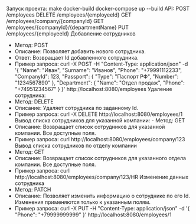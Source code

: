 Запуск проекта:
make docker-build
docker-compose up --build
API:
POST /employees
DELETE /employees/{employeeId}
GET /employees/company/{companyId}
GET /employees/{companyId}/{departmentName}
PUT /employees/{employeeId}
Добавление сотрудников
   - Метод: POST
   - Описание: Позволяет добавить нового сотрудника.  
   - Ответ: Возвращает Id добавленного сотрудника.
   - Пример запроса:
  curl -X POST -H "Content-Type: application/json" -d '{
  "Name": "Иван",
  "Surname": "Иванов",
  "Phone": "+79991112233",
  "CompanyId": 123,
  "Passport": {
    "Type": "Паспорт РФ",
    "Number": "1234567890"
  },
  "Department": {
    "Name": "Отдел продаж",
    "Phone": "+74951234567"
  }
}' http://localhost:8080/employees
Удаление сотрудника:
  - Метод: DELETE
   - Описание: Удаляет сотрудника по заданному Id.
   - Пример запроса:
  curl -X DELETE http://localhost:8080/employees/1
Вывод списка сотрудников для указанной компании:
    - Метод: GET
   - Описание: Возвращает список сотрудников для указанной компании. Все доступные поля.
   - Пример запроса:
  curl http://localhost:8080/employees/company/123
Вывод списка сотрудников по отделу компании
   - Метод: GET
   - Описание: Возвращает список сотрудников для указанного отдела компании. Все доступные поля.
   - Пример запроса:
  curl http://localhost:8080/employees/company/123/HR
Изменение данных сотрудника
   - Метод: PATCH
   - Описание: Позволяет изменить информацию о сотруднике по его Id. Изменения применяются только к указанным полям.
   - Пример запроса:
  curl -X PUT -H "Content-Type: application/json" -d '{
  "Phone": "+79999999999"
}' http://localhost:8080/employees/1
